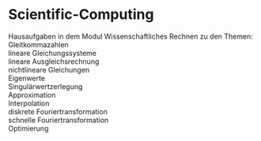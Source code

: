 # Scientific-Computing

Hausaufgaben in dem Modul Wissenschaftliches Rechnen zu den Themen:  
Gleitkommazahlen  
lineare Gleichungssysteme  
lineare Ausgleichsrechnung  
nichtlineare Gleichungen  
Eigenwerte  
Singulärwertzerlegung  
Approximation  
Interpolation  
diskrete Fouriertransformation  
schnelle Fouriertransformation  
Optimierung  
